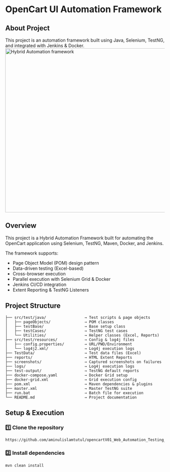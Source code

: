 # **OpenCart UI Automation Framework**
## About Project
This project is an automation framework built using Java, Selenium, TestNG, and integrated with Jenkins & Docker.
<img width="843" height="518" alt="Hybrid Automation framework" src="https://github.com/user-attachments/assets/f999acb1-d588-4664-aaf0-59453753f51e" />
## Overview
This project is a Hybrid Automation Framework built for automating the OpenCart application using Selenium, TestNG, Maven, Docker, and Jenkins.

The framework supports:

- Page Object Model (POM) design pattern
- Data-driven testing (Excel-based)
- Cross-browser execution
- Parallel execution with Selenium Grid & Docker
- Jenkins CI/CD integration
- Extent Reporting & TestNG Listeners
## Project Structure
```
├── src/test/java/                 → Test scripts & page objects
│   ├── pageObjects/               → POM classes
│   ├── testBase/                  → Base setup class
│   ├── testCases/                 → TestNG test cases
│   └── Utilities/                 → Helper classes (Excel, Reports)
├── src/test/resources/            → Config & log4j files
│   ├── config.properties/         → URL/PWD/Environment
│   └── log4j2.xml/                → Log4j execution logs
├── TestData/                      → Test data files (Excel)
├── reports/                       → HTML Extent Reports
├── screenshots/                   → Captured screenshots on failures
├── logs/                          → Log4j execution logs
├── test-output/                   → TestNG default reports
├── docker-compose.yaml            → Docker Grid setup
├── docker-grid.xml                → Grid execution config
├── pom.xml                        → Maven dependencies & plugins
├── master.xml                     → Master TestNG suite
├── run.bat                        → Batch file for execution
└── README.md                      → Project documentation
```
##  Setup & Execution
### 1️⃣ Clone the repository
```
https://github.com/aminulislamtutul/opencartV01_Web_Automation_Testing_Project.git
```
### 2️⃣ Install dependencies

```bash
mvn clean install
```
